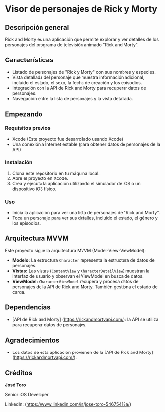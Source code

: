# Visor de personajes de Rick y Morty

## Descripción general

Rick and Morty es una aplicación que permite explorar y ver detalles de los personajes del programa de televisión animado "Rick and Morty".

## Características

- Listado de personajes de "Rick y Morty" con sus nombres y especies.
- Vista detallada del personaje que muestra información adicional, incluido el estado, el sexo, la fecha de creación y los episodios.
- Integración con la API de Rick and Morty para recuperar datos de personajes.
- Navegación entre la lista de personajes y la vista detallada.

## Empezando

### Requisitos previos

- Xcode (Este proyecto fue desarrollado usando Xcode)
- Una conexión a Internet estable (para obtener datos de personajes de la API)

### Instalación

1. Clona este repositorio en tu máquina local.
2. Abre el proyecto en Xcode.
3. Crea y ejecuta la aplicación utilizando el simulador de iOS o un dispositivo iOS físico.

### Uso

- Inicia la aplicación para ver una lista de personajes de "Rick and Morty".
- Toca un personaje para ver sus detalles, incluido el estado, el género y los episodios.

## Arquitectura MVVM

Este proyecto sigue la arquitectura MVVM (Model-View-ViewModel):

- **Modelo:** La estructura `Character` representa la estructura de datos de personajes.
- **Vistas:** Las vistas (`ContentView` y `CharacterDetailView`) muestran la interfaz de usuario y observan el ViewModel en busca de datos.
- **ViewModel:** `CharacterViewModel` recupera y procesa datos de personajes de la API de Rick and Morty. También gestiona el estado de carga.

## Dependencias

- [API de Rick and Morty] (https://rickandmortyapi.com/): la API se utiliza para recuperar datos de personajes.

## Agradecimientos

- Los datos de esta aplicación provienen de la [API de Rick and Morty] (https://rickandmortyapi.com/).

## Créditos

**José Toro**

Senior iOS Developer

LinkedIn: (https://www.linkedin.com/in/jose-toro-54675418a/)


